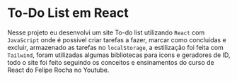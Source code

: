 # To-Do List em React

Nesse projeto eu desenvolvi um site To-do list utilizando `React` com `JavaScript` onde é possivel criar tarefas a fazer, marcar como concluidas e excluir, armazenado as tarefas no `localStorage`, a estilização foi feita com `Tailwind`, foram utilizadas algumas bibliotecas para icons e geradores de ID, todo o site foi feito seguindo os conceitos e ensinamentos do curso de React do Felipe Rocha no Youtube.

